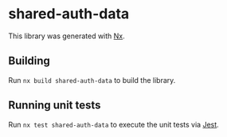 # shared-auth-data

This library was generated with [Nx](https://nx.dev).

## Building

Run `nx build shared-auth-data` to build the library.

## Running unit tests

Run `nx test shared-auth-data` to execute the unit tests via [Jest](https://jestjs.io).

